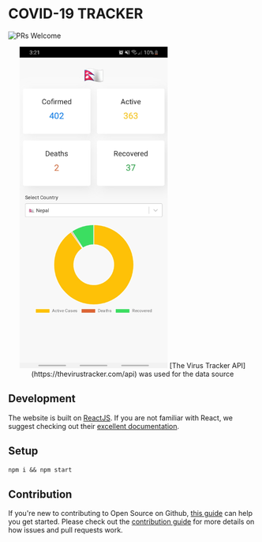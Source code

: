 # COVID-19 TRACKER
![PRs Welcome](https://img.shields.io/badge/PRs-welcome-brightgreen.svg?style=flat-square)

<p align="center">
  <img src="Demo.jpg" 
       width="300" 
       style={
        display: block;
        margin: 0 auto;
       }
   />
  [The Virus Tracker API](https://thevirustracker.com/api) was used for the data source
</p>

## Development
The website is built on [ReactJS](https://reactjs.org/). If you are not familiar with React, we suggest checking out their [excellent documentation](https://reactjs.org/docs).

## Setup
```
npm i && npm start
```

## Contribution

If you're new to contributing to Open Source on Github, [this guide](https://guides.github.com/activities/contributing-to-open-source/) can help you get started. Please check out the [contribution guide](CONTRIBUTING.md) for more details on how issues and pull requests work.

